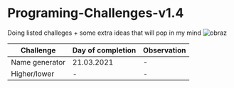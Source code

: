 # Programing-Challenges-v1.4
Doing listed challeges + some extra ideas that will pop in my mind
![obraz](https://user-images.githubusercontent.com/74822409/111885283-193f2d00-89c7-11eb-96c9-9aff7095da2d.png)


Challenge | Day of completion | Observation
--- | --- | ---
 Name generator | 21.03.2021 | -
 Higher/lower | - | -
